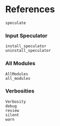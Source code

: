 
# References

```@docs
speculate
```

### Input Speculator

```@docs
install_speculator
uninstall_speculator
```

### All Modules

```@docs
AllModules
all_modules
```

### Verbosities

```@docs
Verbosity
debug
review
silent
warn
```
